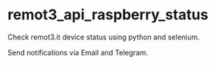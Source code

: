 # remot3_api_raspberry_status

Check remot3.it device status using python and selenium. 

Send notifications via Email and Telegram.
